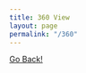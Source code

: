 ```yaml
---
title: 360 View
layout: page
permalink: "/360"
---
```


<a href='javascript:history.back();'>Go Back!</a>

<script src="https://cdnjs.cloudflare.com/ajax/libs/three.js/r128/three.min.js" type="text/javascript"></script>
<script src="https://threejs.org/examples/jsm/controls/TrackballControls.js" type="text/javascript"></script>

<script>

  var scene, camera, renderer, ambientLight, light, controls;
  var trackballControlsScript = document.querySelector('script[src="https://threejs.org/examples/jsm/controls/TrackballControls.js"]');
  trackballControlsScript.onload = function() {
    window.onload = function() {
  
      container = document.getElementById('content');
      container.style.margin = '20px';
  
      scene = new THREE.Scene();
  
      camera = new THREE.PerspectiveCamera(60, (container.clientWidth) / (container.clientHeight), 1, 10000);
      camera.position.set( 0, 0, 500);
  
      renderer = new THREE.WebGLRenderer({ });
      renderer.setSize( container.clientWidth, container.clientHeight );
      container.appendChild( renderer.domElement );
      
      ambientLight = new THREE.AmbientLight(0x000000);
      scene.add( ambientLight );
  
      directionalLight = new THREE.DirectionalLight( 0xffffff, 5.0 );
      directionalLight.position.set( 10, 100, 10 );
      scene.add( directionalLight );
  
  
  
      var geometry = new THREE.SphereBufferGeometry( 500, 60, 40 );
  
  
      which = 'weblab.jpg';
      if (location.search != '') {
          which = location.search.substr(1);
      }
  
      var texture = new THREE.TextureLoader().load( 'WEB/images/360/'+which );
  
  
      var material = new THREE.MeshBasicMaterial({  map:texture, side: THREE.BackSide });
  
      sphere = new THREE.Mesh( geometry, material );
  
      scene.add(sphere);
  
        controls = new TrackballControls(camera, renderer.domElement);
        animate();
      }
  };

  function animate() {

    requestAnimationFrame( animate );

    controls.update();
    renderer.render( scene, camera );

  };


</script>
